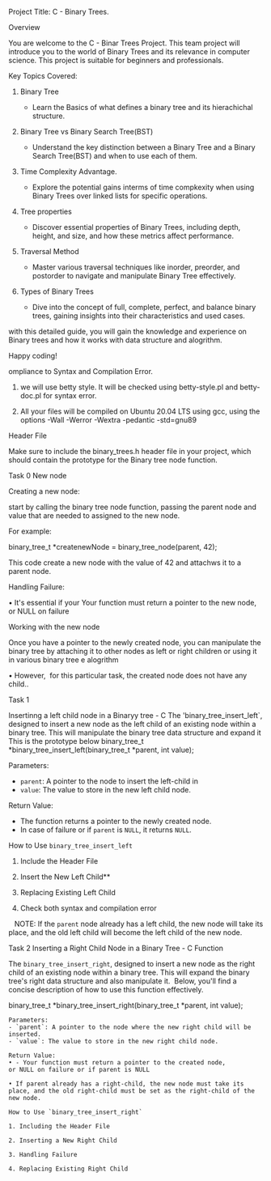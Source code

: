 Project Title: C - Binary Trees.

Overview

You are welcome to the C - Binar Trees Project. This team project will introduce you to the world of Binary Trees and its relevance in computer science. This project is suitable for beginners and professionals.


Key Topics Covered:

1. Binary Tree
	- Learn the Basics of what defines a binary tree and its hierachichal structure.

2. Binary Tree vs Binary Search Tree(BST)
	- Understand the key distinction between a Binary Tree and a Binary Search Tree(BST) and when to use each of them.

3. Time Complexity Advantage.

	- Explore the potential gains interms of time compkexity when using Binary Trees over linked lists for specific operations. 

4. Tree properties

	- Discover essential properties of Binary Trees, including depth, height, and size, and how these metrics affect performance. 

5. Traversal Method

	- Master various traversal techniques like inorder, preorder, and postorder to navigate and manipulate Binary Tree effectively.

6. Types of Binary Trees

	- Dive into the concept of full, complete, perfect, and balance binary trees, gaining insights into their characteristics and used cases.

with this detailed guide, you will gain the knowledge and experience on Binary trees and how it works with data structure and alogrithm.

Happy coding!


ompliance to Syntax and Compilation Error.

1. we will use betty style. It will be checked using betty-style.pl and betty-doc.pl for syntax error. 


2. All your files will be compiled on Ubuntu 20.04 LTS using gcc, using the options -Wall -Werror -Wextra -pedantic -std=gnu89


Header File

Make sure to include the binary_trees.h header file in your project, which should contain the prototype for the Binary tree node function.

Task 0 New node

Creating a new node:

start by calling the binary tree node function, passing the parent node and value that are needed to assigned to the new node.

For example:

binary_tree_t *createnewNode = binary_tree_node(parent, 42); 

This code create a new  node   with  the value of 42 and attachws it to a parent node.

Handling Failure:

• It's essential if your Your function must return a pointer to the new node, or NULL on failure

Working with the new  node  


Once you have a pointer to the newly created node, you can manipulate the binary tree by attaching it to other nodes as left or right children or using it in various binary tree e alogrithm

• However,  for this particular task, the created node does not have any child..


Task 1

Insertinng a left child node in a Binaryy   tree   - C The 'binary_tree_insert_left`, designed to insert a new node as the left child of an existing node within a binary tree. This will manipulate the binary tree data structure and expand it
This is the prototype below
binary_tree_t *binary_tree_insert_left(binary_tree_t *parent, int value); 

Parameters:

- `parent`: A pointer to the node to insert the left-child in
- `value`: The value to store in the new left child node.

Return Value:
- The function returns a pointer to the newly created node.
- In case of failure or if `parent` is `NULL`, it returns `NULL`. 

How to Use `binary_tree_insert_left` 

1. Include the Header File 

2. Insert the New Left Child**
3. Replacing Existing Left Child
4. Check both syntax and compilation error 

   NOTE: If the `parent` node already has a left child, the new node will take its place, and the old left child will become the left child of the new node.

Task 2
Inserting a Right Child Node in a Binary Tree - C Function 

The `binary_tree_insert_right`, designed to insert a new node as the right child of an existing node within a binary tree. This will expand the binary tree's right data structure and also manipulate it.  Below, you'll find a concise description of how to use this function effectively.

binary_tree_t *binary_tree_insert_right(binary_tree_t *parent, int value);
```
Parameters:
- `parent`: A pointer to the node where the new right child will be inserted.
- `value`: The value to store in the new right child node. 

Return Value:
• - Your function must return a pointer to the created node, or NULL on failure or if parent is NULL 

• If parent already has a right-child, the new node must take its place, and the old right-child must be set as the right-child of the new node.

How to Use `binary_tree_insert_right` 

1. Including the Header File 

2. Inserting a New Right Child 

3. Handling Failure 

4. Replacing Existing Right Child
